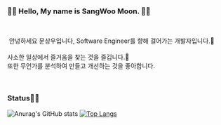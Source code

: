 ### 🙌🏼 Hello, My name is SangWoo Moon. 🙌🏼

<!--
**Msangwool/Msangwool** is a ✨ _special_ ✨ repository because its `README.md` (this file) appears on your GitHub profile.

Here are some ideas to get you started:

- 🔭 I’m currently working on ...
- 🌱 I’m currently learning ...
- 👯 I’m looking to collaborate on ...
- 🤔 I’m looking for help with ...
- 💬 Ask me about ...
- 📫 How to reach me: ...
- 😄 Pronouns: ...
- ⚡ Fun fact: ...
-->
<br>

<p>
  &nbsp;안녕하세요 문상우입니다, Software Engineer를 향해 걸어가는 개발자입니다.🚀<br/><br/>
사소한 일상에서 즐거움을 찾는 것을 즐깁니다.🌅<br/>
또한 무언가를 분석하여 만들고 개선하는 것을 좋아합니다.<br/>
</p>

<br>

### Status🧑‍💻
![Anurag's GitHub stats](https://github-readme-stats.vercel.app/api?username=Msangwool&show_icons=true&hide=issues) [![Top Langs](https://github-readme-stats.vercel.app/api/top-langs/?username=Msangwool&langs_count=10&layout=compact)](https://github.com/Msangwool/Msangwool)

